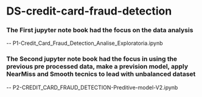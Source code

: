 # DS-credit-card-fraud-detection

### The First jupyter note book had the focus on the data analysis 
-- P1-Credit_Card_Fraud_Detection_Analise_Exploratoria.ipynb

### The Second jupyter note book had the focus in using the previous pre processed data, make a prevision model, apply NearMiss and Smooth tecnics to lead with unbalanced dataset
-- P2-CREDIT_CARD_FRAUD_DETECTION-Preditive-model-V2.ipynb

